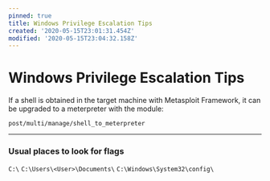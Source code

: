 ```yaml
---
pinned: true
title: Windows Privilege Escalation Tips
created: '2020-05-15T23:01:31.454Z'
modified: '2020-05-15T23:04:32.158Z'
---
```


# Windows Privilege Escalation Tips

If a shell is obtained in the target machine with Metasploit Framework, it can be upgraded to a meterpreter with the module:

`post/multi/manage/shell_to_meterpreter`

---

### Usual places to look for flags

`C:\`
`C:\Users\<User>\Documents\`
`C:\Windows\System32\config\`



